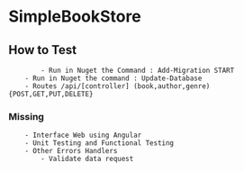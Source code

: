 # SimpleBookStore

## How to Test
```
        - Run in Nuget the Command : Add-Migration START
	- Run in Nuget the command : Update-Database
	- Routes /api/[controller] (book,author,genre) {POST,GET,PUT,DELETE}
```
### Missing

```
	- Interface Web using Angular
	- Unit Testing and Functional Testing
	- Other Errors Handlers
        - Validate data request
```
